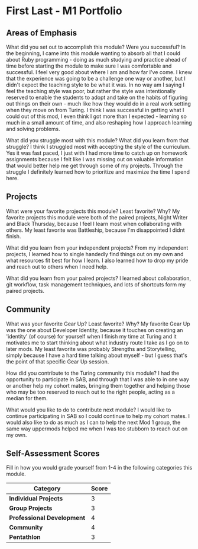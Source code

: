 # First Last - M1 Portfolio

## Areas of Emphasis

What did you set out to accomplish this module? Were you successful?
In the beginning, I came into this module wanting to absorb all that I could about Ruby programming - doing as much studying and practice ahead of time before starting the module to make sure I was comfortable and successful. I feel very good about where I am and how far I've come. I knew that the experience was going to be a challenge one way or another, but I didn't expect the teaching style to be what it was. In no way am I saying I feel the teaching style was poor, but rather the style was intentionally reserved to enable the students to adopt and take on the habits of figuring out things on their own - much like how they would do in a real work setting when they move on from Turing. I think I was successful in getting what I could out of this mod, I even think I got more than I expected - learning so much in a small amount of time, and also reshaping how I approach learning and solving problems.

What did you struggle most with this module? What did you learn from that struggle?
I think I struggled most with accepting the style of the curriculum. Yes it was fast paced, I just with I had more time to catch up on homework assignments because I felt like I was missing out on valuable information that would better help me get through some of my projects. Through the struggle I definitely learned how to prioritize and maximize the time I spend here.


## Projects

What were your favorite projects this module? Least favorite? Why?
My favorite projects this module were both of the paired projects, Night Writer and Black Thursday, because I feel I learn most when collaborating with others. My least favorite was Battleship, because I'm disappointed I didnt finish.

What did you learn from your independent projects?
From my independent projects, I learned how to single handedly find things out on my own and what resources fit best for how I learn. I also learned how to drop my pride and reach out to others when I need help.

What did you learn from your paired projects?
I learned about collaboration, git workflow, task management techniques, and lots of shortcuts form my paired projects.

## Community

What was your favorite Gear Up? Least favorite? Why?
My favorite Gear Up was the one about Developer Identity, because it touches on creating an 'identity' (of course) for yourself when I finish my time at Turing and it motivates me to start thinking about what industry route I take as I go on to later mods. My least favorite was probably Strengths and Storytelling, simply because I have a hard time talking about myself - but I guess that's the point of that specific Gear Up session.

How did you contribute to the Turing community this module?
I had the opportunity to participate in SAB, and through that I was able to in one way or another help my cohort mates, bringing them together and helping those who may be too reserved to reach out to the right people, acting as a median for them.

What would you like to do to contribute next module?
I would like to continue participating in SAB so I could continue to help my cohort mates. I would also like to do as much as I can to help the next Mod 1 group, the same way uppermods helped me when I was too stubborn to reach out on my own.

## Self-Assessment Scores

Fill in how you would grade yourself from 1-4 in the following categories this module.

| Category                     | Score |
| -----------------------------| ----- |
| **Individual Projects**      |   3   |
| **Group Projects**           |   3   |
| **Professional Development** |   4   |
| **Community**                |   4   |
| **Pentathlon**               |   3   |
